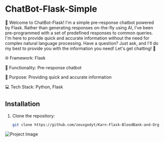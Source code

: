 # ChatBot-Flask-Simple
🤖 Welcome to ChatBot-Flask! I'm a simple pre-response chatbot powered by Flask. Rather than generating responses on-the-fly using AI, I've been pre-programmed with a set of predefined responses to common queries. I'm here to provide quick and accurate information without the need for complex natural language processing. Have a question? Just ask, and I'll do my best to provide you with the information you need! Let's get chatting! 💬

🌐 Framework: Flask

💬 Functionality: Pre-response chatbot

🚀 Purpose: Providing quick and accurate information

💻 Tech Stack: Python, Flask

## Installation
1. Clone the repository:
   ```bash
   git clone https://github.com/zeusgodyt/Karn-Flask-BloodBank-and-Organ-Management.git

![Project Image](ChatBot.png)
